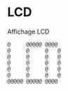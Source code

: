 # LCD
Affichage LCD

```
@     @@@@@ @@@@
@     @     @   @
@     @     @   @
@     @     @   @
@     @     @   @
@     @     @   @
@@@@@ @@@@@ @@@@
```